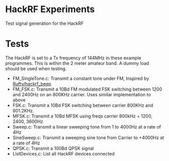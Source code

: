 # HackRF Experiments
Test signal generation for the HackRF

# Tests
The HackRF is set to a Tx frequency of 144MHz in these example programmes. This
is within the 2 meter amateur band. A dummy load should be used when testing.
- FM\_SingleTone.c: Transmit a constant tone under FM, Inspired by [Rufty/hackrf_beep](https://github.com/rufty/hackrf_beep)
- FM\_FSK.c: Transmit a 10Bd FM modulated FSK switching between 1200 and 2400Hz on an 800KHz carrier. Uses similar implementation to above
- FSK.c: Transmit a 10Bd FSK switching between carrier 800KHz and 801.2KHz.
- MFSK.c: Transmit a 10Bd MFSK using freqs carrier 800kHz + 1200, 2400, 3600Hz
- Sweep.c: Transmit a linear sweeping tone from 1 to 4000Hz at a rate of 4Hz
- SineSweep.c: Transmit a sweeping sine tone from Carrier to +4000Hz at a rate of 4Hz
- QPSK.c: Transmit a 100Bd QPSK signal
- ListDevices.c: List all HackRF devices connected
